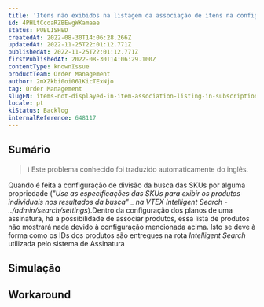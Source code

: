 ```yaml
---
title: 'Itens não exibidos na listagem da associação de itens na configuração dos planos de assinatura'
id: 4PHLtCcoaRZBEwgWKamaae
status: PUBLISHED
createdAt: 2022-08-30T14:06:28.266Z
updatedAt: 2022-11-25T22:01:12.771Z
publishedAt: 2022-11-25T22:01:12.771Z
firstPublishedAt: 2022-08-30T14:06:29.100Z
contentType: knownIssue
productTeam: Order Management
author: 2mXZkbi0oi061KicTExNjo
tag: Order Management
slugEN: items-not-displayed-in-item-association-listing-in-subscription-plans-configuration
locale: pt
kiStatus: Backlog
internalReference: 648117
---
```


## Sumário

>ℹ️ Este problema conhecido foi traduzido automaticamente do inglês.



Quando é feita a configuração de divisão da busca das SKUs por alguma propriedade (_"Use as especificações das SKUs para exibir os produtos individuais nos resultados da busca"_ _ _na VTEX Intelligent Search - ../admin/search/settings_).Dentro da configuração dos planos de uma assinatura, há a possibilidade de associar produtos, essa lista de produtos não mostrará nada devido à configuração mencionada acima. Isto se deve à forma como os IDs dos produtos são entregues na rota _Intelligent Search_ utilizada pelo sistema de Assinatura



## Simulação



## Workaround



